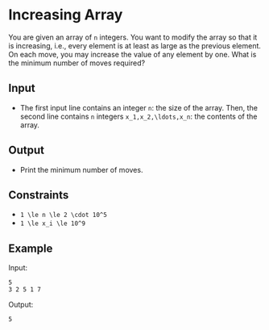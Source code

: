 # Increasing Array 

You are given an array of ```n``` integers. You want to modify the array so that it is increasing, i.e., every element is at least as large as the previous element.
On each move, you may increase the value of any element by one. What is the minimum number of moves required?
## Input
- The first input line contains an integer ```n```: the size of the array.
Then, the second line contains ```n``` integers ```x_1,x_2,\ldots,x_n```: the contents of the array.
## Output
- Print the minimum number of moves.
## Constraints

- ```1 \le n \le 2 \cdot 10^5```
- ```1 \le x_i \le 10^9```

## Example
Input:
```
5
3 2 5 1 7
```

Output:
```
5
```
